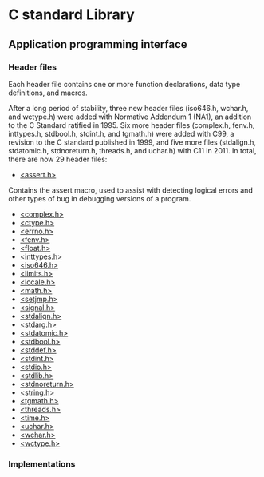 # C standard Library 

## Application programming interface 

### Header files 

Each header file contains one or more function declarations, data type definitions, and macros. 

After a long period of stability, three new header files (iso646.h, wchar.h, and wctype.h) were added with Normative Addendum 1 (NA1), an addition to the C Standard ratified in 1995. Six more header files (complex.h, fenv.h, inttypes.h, stdbool.h, stdint.h, and tgmath.h) were added with C99, a revision to the C standard published in 1999, and five more files (stdalign.h, stdatomic.h, stdnoreturn.h, threads.h, and uchar.h) with C11 in 2011. In total, there are now 29 header files:

- [<assert.h>](/root/os/UnixLinux/libc/include/)

Contains the assert macro, used to assist with detecting logical errors and other types of bug in debugging versions of a program. 

- [<complex.h>]()
- [<ctype.h>]()
- [<errno.h>]()
- [<fenv.h>]()
- [<float.h>]()
- [<inttypes.h>]()
- [<iso646.h>]()
- [<limits.h>]()
- [<locale.h>]()
- [<math.h>]()
- [<setjmp.h>]()
- [<signal.h>]()
- [<stdalign.h>]()
- [<stdarg.h>]()
- [<stdatomic.h>]()
- [<stdbool.h>]()
- [<stddef.h>]()
- [<stdint.h>]()
- [<stdio.h>]()
- [<stdlib.h>]()
- [<stdnoreturn.h>]()
- [<string.h>]()
- [<tgmath.h>]()
- [<threads.h>]()
- [<time.h>]()
- [<uchar.h>]()
- [<wchar.h>]()
- [<wctype.h>]()

### Implementations 


